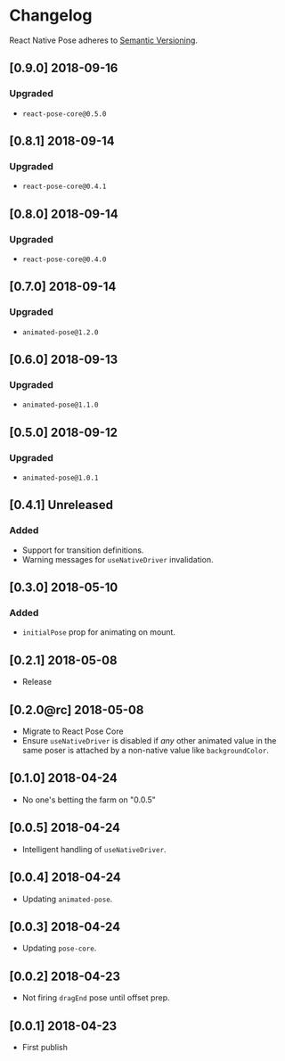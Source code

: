 # Changelog

React Native Pose adheres to [Semantic Versioning](http://semver.org/).

## [0.9.0] 2018-09-16

### Upgraded

- `react-pose-core@0.5.0`

## [0.8.1] 2018-09-14

### Upgraded

- `react-pose-core@0.4.1`

## [0.8.0] 2018-09-14

### Upgraded

- `react-pose-core@0.4.0`

## [0.7.0] 2018-09-14

### Upgraded

- `animated-pose@1.2.0`

## [0.6.0] 2018-09-13

### Upgraded

- `animated-pose@1.1.0`

## [0.5.0] 2018-09-12

### Upgraded

- `animated-pose@1.0.1`

## [0.4.1] Unreleased

### Added

- Support for transition definitions.
- Warning messages for `useNativeDriver` invalidation.

## [0.3.0] 2018-05-10

### Added

- `initialPose` prop for animating on mount.

## [0.2.1] 2018-05-08

- Release

## [0.2.0@rc] 2018-05-08

- Migrate to React Pose Core
- Ensure `useNativeDriver` is disabled if *any* other animated value in the same poser is attached by a non-native value like `backgroundColor`.

## [0.1.0] 2018-04-24

- No one's betting the farm on "0.0.5"

## [0.0.5] 2018-04-24

- Intelligent handling of `useNativeDriver`.

## [0.0.4] 2018-04-24

- Updating `animated-pose`.

## [0.0.3] 2018-04-24

- Updating `pose-core`.

## [0.0.2] 2018-04-23

- Not firing `dragEnd` pose until offset prep.

## [0.0.1] 2018-04-23

- First publish
